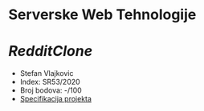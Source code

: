 **Serverske Web Tehnologije**
========================
# *RedditClone*

- Stefan Vlajkovic
- Index: SR53/2020
- Broj bodova: -/100  
- [Specifikacija projekta](ProjekatSVT2022.pdf)